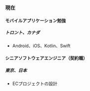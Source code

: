
### 現在

#### モバイルアプリケーション勉強

##### トロント、カナダ

- Android、iOS、Kotlin、Swift

#### シニアソフトウェアエンジニア（契約職）

##### 東京、日本

- ECプロジェクトの設計

